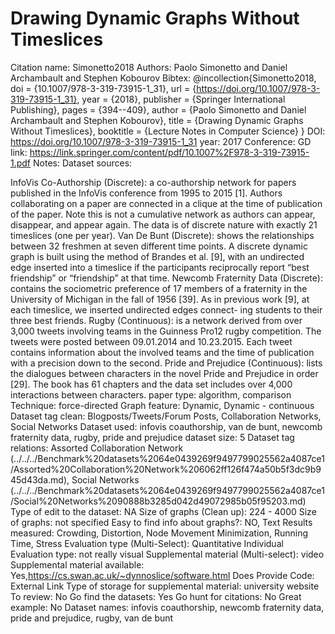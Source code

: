 # Drawing Dynamic Graphs Without Timeslices

Citation name: Simonetto2018
Authors: Paolo Simonetto and Daniel Archambault and Stephen Kobourov
Bibtex: @incollection{Simonetto2018,
  doi = {10.1007/978-3-319-73915-1_31},
  url = {https://doi.org/10.1007/978-3-319-73915-1_31},
  year = {2018},
  publisher = {Springer International Publishing},
  pages = {394--409},
  author = {Paolo Simonetto and Daniel Archambault and Stephen Kobourov},
  title = {Drawing Dynamic Graphs Without Timeslices},
  booktitle = {Lecture Notes in Computer Science}
}
DOI: https://doi.org/10.1007/978-3-319-73915-1_31
year: 2017
Conference: GD
link: https://link.springer.com/content/pdf/10.1007%2F978-3-319-73915-1.pdf
Notes: Dataset sources: 

InfoVis Co-Authorship (Discrete): a co-authorship network for papers published
in the InfoVis conference from 1995 to 2015 [1]. Authors collaborating on a paper
are connected in a clique at the time of publication of the paper. Note this is
not a cumulative network as authors can appear, disappear, and appear again.
The data is of discrete nature with exactly 21 timeslices (one per year).
Van De Bunt (Discrete): shows the relationships between 32 freshmen at
seven different time points. A discrete dynamic graph is built using the method
of Brandes et al. [9], with an undirected edge inserted into a timeslice if the
participants reciprocally report “best friendship” or “friendship” at that time.
Newcomb Fraternity Data (Discrete): contains the sociometric preference of
17 members of a fraternity in the University of Michigan in the fall of 1956 [39].
As in previous work [9], at each timeslice, we inserted undirected edges connect-
ing students to their three best friends.
Rugby (Continuous): is a network derived from over 3,000 tweets involving
teams in the Guinness Pro12 rugby competition. The tweets were posted between
09.01.2014 and 10.23.2015. Each tweet contains information about the involved
teams and the time of publication with a precision down to the second.
Pride and Prejudice (Continuous): lists the dialogues between characters in
the novel Pride and Prejudice in order [29]. The book has 61 chapters and the
data set includes over 4,000 interactions between characters.
paper type: algorithm, comparison
Technique: force-directed
Graph feature: Dynamic, Dynamic - continuous
Dataset tag clean: Blogposts/Tweets/Forum Posts, Collaboration Networks, Social Networks
Dataset used: infovis coauthorship, van de bunt, newcomb fraternity data, rugby, pride and prejudice
dataset size: 5
Dataset tag relations: Assorted Collaboration Network (../../../Benchmark%20datasets%2064e0439269f9497799025562a4087ce1/Assorted%20Collaboration%20Network%206062ff126f474a50b5f3dc9b945d43da.md), Social Networks (../../../Benchmark%20datasets%2064e0439269f9497799025562a4087ce1/Social%20Networks%2090888b3285d042d49072985b05f95203.md)
Type of edit to the dataset: NA
Size of graphs (Clean up): 224 - 4000
Size of graphs: not specified
Easy to find info about graphs?: NO, Text
Results measured: Crowding, Distortion, Node Movement Minimization, Running Time, Stress
Evaluation type (Multi-Select): Quantitative Individual
Evaluation type: not really visual
Supplemental material (Multi-select): video
Supplemental material available: Yes,https://cs.swan.ac.uk/~dynnoslice/software.html
Does Provide Code: External Link
Type of storage for supplemental material: university website
To review: No
Go find the datasets: Yes
Go hunt for citations: No
Great example: No
Dataset names: infovis coauthorship, newcomb fraternity data, pride and prejudice, rugby, van de bunt